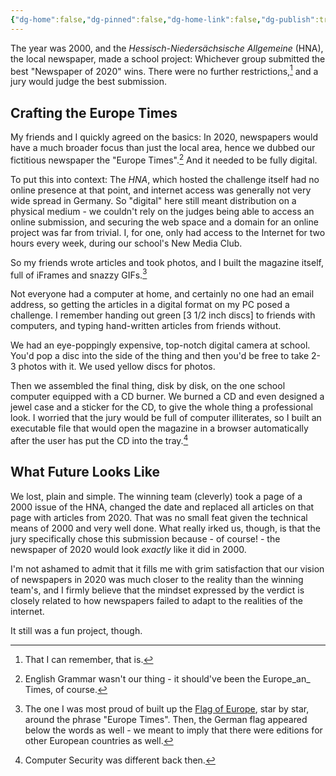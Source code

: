 ```yaml
---
{"dg-home":false,"dg-pinned":false,"dg-home-link":false,"dg-publish":true,"disabled rules":["header-increment","yaml-title","yaml-title-alias","file-name-heading"],"title":"Europe Times","dg-permalink":"europe-times/","created-date":"2020-10-20T00:00:00","aliases":["Europe Times"],"linter-yaml-title-alias":"Europe Times","updated-date":"2025-05-05T17:44:22","tags":["dgarticle","pet-project-sematary"],"dg-path":"europe-times.md","permalink":"/europe-times/","dgPassFrontmatter":true}
---
```



The year was 2000, and the _Hessisch-Niedersächsische Allgemeine_ (HNA), the local newspaper, made a school project: Whichever group submitted the best "Newspaper of 2020" wins. There were no further restrictions,[^3] and a jury would judge the best submission.

## Crafting the Europe Times
My friends and I quickly agreed on the basics: In 2020, newspapers would have a much broader focus than just the local area, hence we dubbed our fictitious newspaper the "Europe Times".[^4]
And it needed to be fully digital.

To put this into context: The _HNA_, which hosted the challenge itself had no online presence at that point, and internet access was generally not very wide spread in Germany. So "digital" here still meant distribution on a physical medium - we couldn't rely on the judges being able to access an online submission, and securing the web space and a domain for an online project was far from trivial. I, for one, only had access to the Internet for two hours every week, during our school's New Media Club.

So my friends wrote articles and took photos, and I built the magazine itself, full of iFrames and snazzy GIFs.[^2]

Not everyone had a computer at home, and certainly no one had an email address, so getting the articles in a digital format on my PC posed a challenge. I remember handing out green [3 1/2 inch discs] to friends with computers, and typing hand-written articles from friends without.

We had an eye-poppingly expensive, top-notch digital camera at school. You'd pop a disc into the side of the thing and then you'd be free to take 2-3 photos with it. We used yellow discs for photos.

Then we assembled the final thing, disk by disk, on the one school computer equipped with a CD burner. We burned a CD and even designed a jewel case and a sticker for the CD, to give the whole thing a professional look. I worried that the jury would be full of computer illiterates, so I built an executable file that would open the magazine in a browser automatically after the user has put the CD into the tray.[^1]

## What Future Looks Like
We lost, plain and simple.
The winning team (cleverly) took a page of a 2000 issue of the HNA, changed the date and replaced all articles on that page with articles from 2020. That was no small feat given the technical means of 2000 and very well done. What really irked us, though, is that the jury specifically chose this submission because - of course! - the newspaper of 2020 would look _exactly_ like it did in 2000.

I'm not ashamed to admit that it fills me with grim satisfaction that our vision of newspapers in 2020 was much closer to the reality than the winning team's, and I firmly believe that the mindset expressed by the verdict is closely related to how newspapers failed to adapt to the realities of the internet.

It still was a fun project, though.

[^1]: Computer Security was different back then.
[^2]: The one I was most proud of built up the [Flag of Europe](https://en.wikipedia.org/wiki/Flag_of_Europe), star by star, around the phrase "Europe Times". Then, the German flag appeared below the words as well - we meant to imply that there were editions for other European countries as well.
[^3]: That I can remember, that is.
[^4]: English Grammar wasn't our thing - it should've been the Europe_an_ Times, of course.

